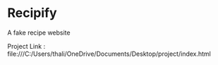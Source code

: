 # Recipify
A fake recipe website 

Project Link : file:///C:/Users/thali/OneDrive/Documents/Desktop/project/index.html

